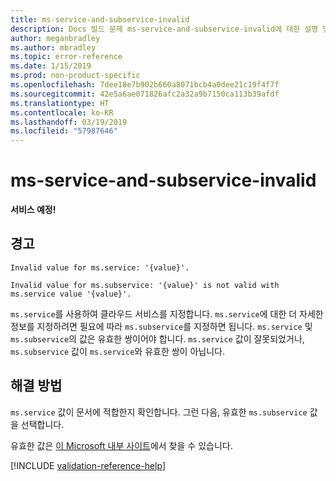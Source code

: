 ```yaml
---
title: ms-service-and-subservice-invalid
description: Docs 빌드 문제 ms-service-and-subservice-invalid에 대한 설명 및 해결 방법
author: meganbradley
ms.author: mbradley
ms.topic: error-reference
ms.date: 1/15/2019
ms.prod: non-product-specific
ms.openlocfilehash: 7dee18e7b902b660a8071bcb4a0dee21c19f4f7f
ms.sourcegitcommit: 42e5a6ae071826afc2a32a9b7150ca113b39afdf
ms.translationtype: HT
ms.contentlocale: ko-KR
ms.lasthandoff: 03/19/2019
ms.locfileid: "57987646"
---
```

# <a name="ms-service-and-subservice-invalid"></a>ms-service-and-subservice-invalid

**서비스 예정!**

## <a name="warning"></a>경고

`Invalid value for ms.service: '{value}'.`

`Invalid value for ms.subservice: '{value}' is not valid with ms.service value '{value}'.`

`ms.service`를 사용하여 클라우드 서비스를 지정합니다. `ms.service`에 대한 더 자세한 정보를 지정하려면 필요에 따라 `ms.subservice`를 지정하면 됩니다. `ms.service` 및 `ms.subservice`의 값은 유효한 쌍이어야 합니다. `ms.service` 값이 잘못되었거나, `ms.subservice` 값이 `ms.service`와 유효한 쌍이 아닙니다.

## <a name="resolution"></a>해결 방법

`ms.service` 값이 문서에 적합한지 확인합니다. 그런 다음, 유효한 `ms.subservice` 값을 선택합니다.

유효한 값은 [이 Microsoft 내부 사이트](https://docsmetadatatool.azurewebsites.net/allowlists)에서 찾을 수 있습니다.

<!--make sure to add this file to your includes folder and verify the path-->
[!INCLUDE [validation-reference-help](includes/validation-reference-help.md)]
